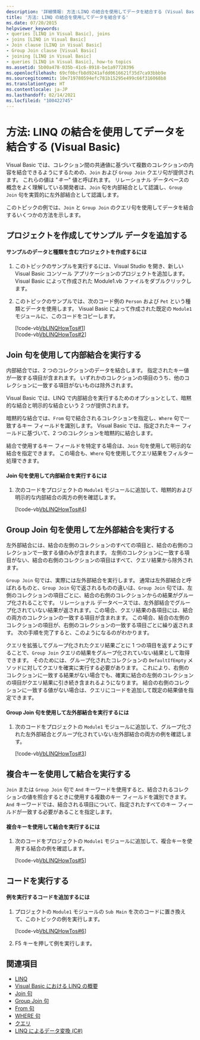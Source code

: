 ```yaml
---
description: '詳細情報: 方法:LINQ の結合を使用してデータを結合する (Visual Basic)'
title: '方法: LINQ の結合を使用してデータを結合する'
ms.date: 07/20/2015
helpviewer_keywords:
- queries [LINQ in Visual Basic], joins
- joins [LINQ in Visual Basic]
- Join clause [LINQ in Visual Basic]
- Group Join clause [Visual Basic]
- joining [LINQ in Visual Basic]
- queries [LINQ in Visual Basic], how-to topics
ms.assetid: 5b00a478-035b-41c6-8918-be1a97728396
ms.openlocfilehash: 69cf0bcfb8d9241afdd0616621f35d7ca93bbb9e
ms.sourcegitcommit: 10e719780594efc781b15295e499c66f316068b8
ms.translationtype: HT
ms.contentlocale: ja-JP
ms.lasthandoff: 02/14/2021
ms.locfileid: "100422745"
---
```

# <a name="how-to-combine-data-with-linq-by-using-joins-visual-basic"></a>方法: LINQ の結合を使用してデータを結合する (Visual Basic)

Visual Basic では、コレクション間の共通値に基づいて複数のコレクションの内容を結合できるようにするための、`Join` および `Group Join` クエリ句が提供されます。 これらの値は "*キー*" 値と呼ばれます。 リレーショナル データベースの概念をよく理解している開発者は、`Join` 句を内部結合として認識し、`Group Join` 句を実質的に左外部結合として認識します。  
  
 このトピックの例では、`Join` と `Group Join` のクエリ句を使用してデータを結合するいくつかの方法を示します。  
  
## <a name="create-a-project-and-add-sample-data"></a>プロジェクトを作成してサンプル データを追加する  
  
#### <a name="to-create-a-project-that-contains-sample-data-and-types"></a>サンプルのデータと種類を含むプロジェクトを作成するには  
  
1. このトピックのサンプルを実行するには、Visual Studio を開き、新しい Visual Basic コンソール アプリケーションのプロジェクトを追加します。 Visual Basic によって作成された Module1.vb ファイルをダブルクリックします。  
  
2. このトピックのサンプルでは、次のコード例の `Person` および `Pet` という種類とデータを使用します。 Visual Basic によって作成された既定の `Module1` モジュールに、このコードをコピーします。  
  
     [!code-vb[VbLINQHowTos#1](~/samples/snippets/visualbasic/VS_Snippets_VBCSharp/VbLINQHowTos/VB/Module1.vb#1)]  
    [!code-vb[VbLINQHowTos#2](~/samples/snippets/visualbasic/VS_Snippets_VBCSharp/VbLINQHowTos/VB/Module1.vb#2)]  
  
## <a name="perform-an-inner-join-by-using-the-join-clause"></a>Join 句を使用して内部結合を実行する  

 内部結合では、2 つのコレクションのデータを結合します。 指定されたキー値が一致する項目が含まれます。 いずれかのコレクションの項目のうち、他のコレクションに一致する項目がないものは除外されます。  
  
 Visual Basic では、LINQ で内部結合を実行するためのオプションとして、暗黙的な結合と明示的な結合という 2 つが提供されます。  
  
 暗黙的な結合では、`From` 句で結合されるコレクションを指定し、`Where` 句で一致するキー フィールドを識別します。 Visual Basic では、指定されたキー フィールドに基づいて、2 つのコレクションを暗黙的に結合します。  
  
 結合で使用するキー フィールドを特定する場合は、`Join` 句を使用して明示的な結合を指定できます。 この場合も、`Where` 句を使用してクエリ結果をフィルター処理できます。  
  
#### <a name="to-perform-an-inner-join-by-using-the-join-clause"></a>Join 句を使用して内部結合を実行するには  
  
1. 次のコードをプロジェクトの `Module1` モジュールに追加して、暗黙的および明示的な内部結合の両方の例を確認します。  
  
     [!code-vb[VbLINQHowTos#4](~/samples/snippets/visualbasic/VS_Snippets_VBCSharp/VbLINQHowTos/VB/Module1.vb#4)]  
  
## <a name="perform-a-left-outer-join-by-using-the-group-join-clause"></a>Group Join 句を使用して左外部結合を実行する  

 左外部結合には、結合の左側のコレクションのすべての項目と、結合の右側のコレクションで一致する値のみが含まれます。 左側のコレクションに一致する項目がない、結合の右側のコレクションの項目はすべて、クエリ結果から除外されます。  
  
 `Group Join` 句では、実際には左外部結合を実行します。 通常は左外部結合と呼ばれるものと、`Group Join` 句で返されるものの違いは、`Group Join` 句では、左側のコレクションの項目ごとに、結合の右側のコレクションからの結果がグループ化されることです。 リレーショナル データベースでは、左外部結合でグループ化されていない結果が返されます。この場合、クエリ結果の各項目には、結合の両方のコレクションの一致する項目が含まれます。 この場合、結合の左側のコレクションの項目が、右側のコレクションの一致する項目ごとに繰り返されます。 次の手順を完了すると、このようになるのがわかります。  
  
 クエリを拡張してグループ化されたクエリ結果ごとに 1 つの項目を返すようにすることで、`Group Join` クエリの結果をグループ化されていない結果として取得できます。 そのためには、グループ化されたコレクションの `DefaultIfEmpty` メソッドに対してクエリを確実に実行する必要があります。 これにより、右側のコレクションに一致する結果がない場合でも、確実に結合の左側のコレクションの項目がクエリ結果に引き続き含まれるようになります。 結合の右側のコレクションに一致する値がない場合は、クエリにコードを追加して既定の結果値を指定できます。  
  
#### <a name="to-perform-a-left-outer-join-by-using-the-group-join-clause"></a>Group Join 句を使用して左外部結合を実行するには  
  
1. 次のコードをプロジェクトの `Module1` モジュールに追加して、グループ化された左外部結合とグループ化されていない左外部結合の両方の例を確認します。  
  
     [!code-vb[VbLINQHowTos#3](~/samples/snippets/visualbasic/VS_Snippets_VBCSharp/VbLINQHowTos/VB/Module1.vb#3)]  
  
## <a name="perform-a-join-by-using-a-composite-key"></a>複合キーを使用して結合を実行する  

 `Join` または `Group Join` 句で `And` キーワードを使用すると、結合されるコレクションの値を照合するときに使用する複数のキー フィールドを識別できます。 `And` キーワードでは、結合される項目について、指定されたすべてのキー フィールドが一致する必要があることを指定します。  
  
#### <a name="to-perform-a-join-by-using-a-composite-key"></a>複合キーを使用して結合を実行するには  
  
1. 次のコードをプロジェクトの `Module1` モジュールに追加して、複合キーを使用する結合の例を確認します。  
  
     [!code-vb[VbLINQHowTos#5](~/samples/snippets/visualbasic/VS_Snippets_VBCSharp/VbLINQHowTos/VB/Module1.vb#5)]  
  
## <a name="run-the-code"></a>コードを実行する  
  
#### <a name="to-add-code-to-run-the-examples"></a>例を実行するコードを追加するには  
  
1. プロジェクトの `Module1` モジュールの `Sub Main` を次のコードに置き換えて、このトピックの例を実行します。  
  
     [!code-vb[VbLINQHowTos#6](~/samples/snippets/visualbasic/VS_Snippets_VBCSharp/VbLINQHowTos/VB/Module1.vb#6)]  
  
2. F5 キーを押して例を実行します。  
  
## <a name="see-also"></a>関連項目

- [LINQ](index.md)
- [Visual Basic における LINQ の概要](introduction-to-linq.md)
- [Join 句](../../../language-reference/queries/join-clause.md)
- [Group Join 句](../../../language-reference/queries/group-join-clause.md)
- [From 句](../../../language-reference/queries/from-clause.md)
- [WHERE 句](../../../language-reference/queries/where-clause.md)
- [クエリ](../../../language-reference/queries/index.md)
- [LINQ によるデータ変換 (C#)](../../../../csharp/programming-guide/concepts/linq/data-transformations-with-linq.md)
